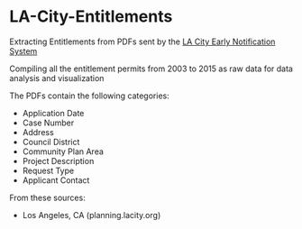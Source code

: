 # LA-City-Entitlements
Extracting Entitlements from PDFs sent by the [LA City Early Notification System](http://parc3.lacity.org/ens/)

Compiling all the entitlement permits from 2003 to 2015 as raw data for data analysis and visualization

The PDFs contain the following categories:

  * Application Date
  * Case Number
  * Address
  * Council District
  * Community Plan Area
  * Project Description
  * Request Type
  * Applicant Contact

From these sources:

  * Los Angeles, CA (planning.lacity.org)
